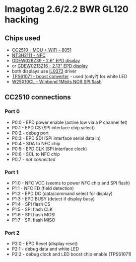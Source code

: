 # Imagotag 2.6/2.2 BWR GL120 hacking

## Chips used

- [CC2510 - MCU + WiFi - 8051](../../raw/master/doc/cc2510.pdf)
- [NT3H2111 - NFC](../../raw/master/doc/NT3H2111_2211.pdf)
- [GDEW026Z39 - 2.6" EPD display](../../raw/master/doc/GDEW026Z39.pdf)
- or [GDEW0213Z16 - 2.13" EPD display](../../raw/master/doc/GDEW026Z39.pdf)
- both displays use [IL0373](../../raw/master/doc/IL0373.pdf) driver
- [TPS61071 - boost converter](../../raw/master/doc/tps61071.pdf) - used (only?) for white LED 
- [W25X10CL - Winbond 1Mbits NOR SPI flash](../../raw/master/doc/w25x10cl.pdf)

## CC2510 connections

### Port 0
- P0:0 - EPD power enable (active low via a P channel fet)
- P0:1 - EPD CS (SPI interface chip select)
- P0:2 - debug port
- P0:3 - EPD SDI (SPI interface serial data in)
- P0:4 - SDA to NFC chip
- P0:5 - EPD CLK (SPI interface clock)
- P0:6 - SCL to NFC chip
- P0:7 - *not connected*

### Port 1
- P1:0 - NFC VCC (seems to power NFC chip and SPI flash)
- P1:1 - NFC FD (field detection)
- P1:2 - EPD DC (data/command select for display)
- P1:3 - EPD BUSY (detect if display busy)
- P1:4 - SPI flash CS 
- P1:5 - SPI flash CLK
- P1:6 - SPI flash MOSI
- P1:7 - SPI flash MISO

### Port 2
- P2:0 - EPD Reset (display reset)
- P2:1 - debug data and white LED
- P2:2 - debug clock and LED boost chip enable (TPS61071)

